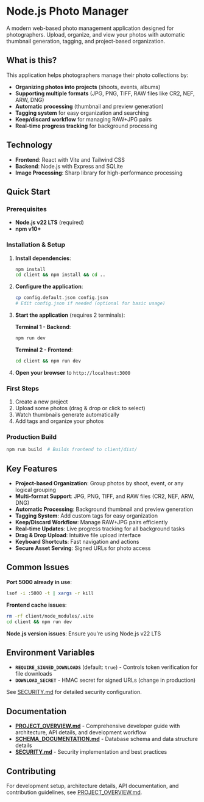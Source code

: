 # Node.js Photo Manager

A modern web-based photo management application designed for photographers. Upload, organize, and view your photos with automatic thumbnail generation, tagging, and project-based organization.

## What is this?

This application helps photographers manage their photo collections by:
- **Organizing photos into projects** (shoots, events, albums)
- **Supporting multiple formats** (JPG, PNG, TIFF, RAW files like CR2, NEF, ARW, DNG)
- **Automatic processing** (thumbnail and preview generation)
- **Tagging system** for easy organization and searching
- **Keep/discard workflow** for managing RAW+JPG pairs
- **Real-time progress tracking** for background processing

## Technology

- **Frontend**: React with Vite and Tailwind CSS
- **Backend**: Node.js with Express and SQLite
- **Image Processing**: Sharp library for high-performance processing

## Quick Start

### Prerequisites
- **Node.js v22 LTS** (required)
- **npm v10+**

### Installation & Setup

1. **Install dependencies**:
   ```bash
   npm install
   cd client && npm install && cd ..
   ```

2. **Configure the application**:
   ```bash
   cp config.default.json config.json
   # Edit config.json if needed (optional for basic usage)
   ```

3. **Start the application** (requires 2 terminals):
   
   **Terminal 1 - Backend**:
   ```bash
   npm run dev
   ```
   
   **Terminal 2 - Frontend**:
   ```bash
   cd client && npm run dev
   ```

4. **Open your browser** to `http://localhost:3000`

### First Steps
1. Create a new project
2. Upload some photos (drag & drop or click to select)
3. Watch thumbnails generate automatically
4. Add tags and organize your photos

### Production Build
```bash
npm run build  # Builds frontend to client/dist/
```

## Key Features

- **Project-based Organization**: Group photos by shoot, event, or any logical grouping
- **Multi-format Support**: JPG, PNG, TIFF, and RAW files (CR2, NEF, ARW, DNG)
- **Automatic Processing**: Background thumbnail and preview generation
- **Tagging System**: Add custom tags for easy organization
- **Keep/Discard Workflow**: Manage RAW+JPG pairs efficiently
- **Real-time Updates**: Live progress tracking for all background tasks
- **Drag & Drop Upload**: Intuitive file upload interface
- **Keyboard Shortcuts**: Fast navigation and actions
- **Secure Asset Serving**: Signed URLs for photo access

## Common Issues

**Port 5000 already in use**:
```bash
lsof -i :5000 -t | xargs -r kill
```

**Frontend cache issues**:
```bash
rm -rf client/node_modules/.vite
cd client && npm run dev
```

**Node.js version issues**: Ensure you're using Node.js v22 LTS

## Environment Variables

- **`REQUIRE_SIGNED_DOWNLOADS`** (default: `true`) - Controls token verification for file downloads
- **`DOWNLOAD_SECRET`** - HMAC secret for signed URLs (change in production)

See [SECURITY.md](SECURITY.md) for detailed security configuration.

## Documentation

- **[PROJECT_OVERVIEW.md](PROJECT_OVERVIEW.md)** - Comprehensive developer guide with architecture, API details, and development workflow
- **[SCHEMA_DOCUMENTATION.md](SCHEMA_DOCUMENTATION.md)** - Database schema and data structure details
- **[SECURITY.md](SECURITY.md)** - Security implementation and best practices

## Contributing

For development setup, architecture details, API documentation, and contribution guidelines, see [PROJECT_OVERVIEW.md](PROJECT_OVERVIEW.md).

